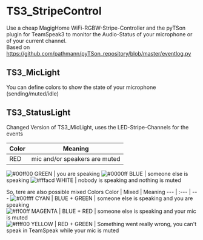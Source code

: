 # TS3_StripeControl
Use a cheap MagigHome WiFi-RGBW-Stripe-Controller and the pyTSon plugin for TeamSpeak3 to monitor the Audio-Status of your microphone or of your current channel. <br />
Based on https://github.com/pathmann/pyTSon_repository/blob/master/eventlog.py

## TS3_MicLight
You can define colors to show the state of your microphone (sending/muted/idle)

## TS3_StatusLight
Changed Version of TS3_MicLight, uses the LED-Stripe-Channels for the events

Color | Meaning
 --- | ---
RED    | mic and/or speakers are muted

![#00ff00](https://placehold.it/15/00ff00/000000?text=+) GREEN  | you are speaking
![#0000ff](https://placehold.it/15/0000ff/000000?text=+) BLUE   | someone else is speaking
![#fffacd](https://placehold.it/15/fffacd/000000?text=+) WHITE  | nobody is speaking and nothing is muted

So, tere are also possible mixed Colors
Color | Mixed | Meaning
 --- | :--- | ---
![#00ffff](https://placehold.it/15/00ffff/000000?text=+) CYAN    | BLUE + GREEN | someone else is speaking and you are speaking <br />
![#ff00ff](https://placehold.it/15/ff00ff/000000?text=+) MAGENTA | BLUE + RED   | someone else is speaking and your mic is muted <br />
![#ffff00](https://placehold.it/15/ffff00/000000?text=+) YELLOW  | RED + GREEN  | Something went really wrong, you can't speak in TeamSpeak while your mic is muted
